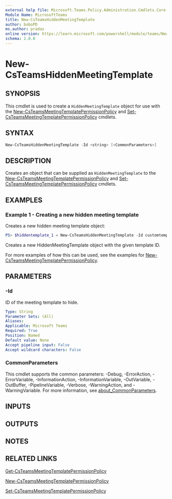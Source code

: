```yaml
---
external help file: Microsoft.Teams.Policy.Administration.Cmdlets.Core.dll-Help.xml
Module Name: MicrosoftTeams
title: New-CsTeamsHiddenMeetingTemplate
author: boboPD
ms.author: pradas
online version: https://learn.microsoft.com/powershell/module/teams/New-CsTeamsHiddenMeetingTemplate
schema: 2.0.0
---
```


# New-CsTeamsHiddenMeetingTemplate

## SYNOPSIS
This cmdlet is used to create a `HiddenMeetingTemplate` object for use with the [New-CsTeamsMeetingTemplatePermissionPolicy](https://learn.microsoft.com/powershell/module/teams/new-csteamsmeetingtemplatepermissionpolicy) and [Set-CsTeamsMeetingTemplatePermissionPolicy](https://learn.microsoft.com/powershell/module/teams/Set-csteamsmeetingtemplatepermissionpolicy) cmdlets.

## SYNTAX

```powershell
New-CsTeamsHiddenMeetingTemplate -Id <string> [<CommonParameters>]
```

## DESCRIPTION

Creates an object that can be supplied as `HiddenMeetingTemplate` to the [New-CsTeamsMeetingTemplatePermissionPolicy](https://learn.microsoft.com/powershell/module/teams/new-csteamsmeetingtemplatepermissionpolicy) and [Set-CsTeamsMeetingTemplatePermissionPolicy](https://learn.microsoft.com/powershell/module/teams/Set-csteamsmeetingtemplatepermissionpolicy) cmdlets.

## EXAMPLES

### Example 1 - Creating a new hidden meeting template

Creates a new hidden meeting template object:

```powershell
PS> $hiddentemplate_1 = New-CsTeamsHiddenMeetingTemplate -Id customtemplate_9ab0014a-bba4-4ad6-b816-0b42104b5056
```

Creates a new HiddenMeetingTemplate object with the given template ID.

For more examples of how this can be used, see the examples for [New-CsTeamsMeetingTemplatePermissionPolicy](https://learn.microsoft.com/powershell/module/teams/new-csteamsmeetingtemplatepermissionpolicy).

## PARAMETERS

### -Id

ID of the meeting template to hide.

```yaml
Type: String
Parameter Sets: (All)
Aliases:
Applicable: Microsoft Teams
Required: True
Position: Named
Default value: None
Accept pipeline input: False
Accept wildcard characters: False
```

### CommonParameters
This cmdlet supports the common parameters: -Debug, -ErrorAction, -ErrorVariable, -InformationAction, -InformationVariable, -OutVariable, -OutBuffer, -PipelineVariable, -Verbose, -WarningAction, and -WarningVariable. For more information, see [about_CommonParameters](https://go.microsoft.com/fwlink/?LinkID=113216).

## INPUTS

## OUTPUTS

## NOTES

## RELATED LINKS
[Get-CsTeamsMeetingTemplatePermissionPolicy](https://learn.microsoft.com/powershell/module/teams/get-csteamsmeetingtemplatepermissionpolicy)

[New-CsTeamsMeetingTemplatePermissionPolicy](https://learn.microsoft.com/powershell/module/teams/new-csteamsmeetingtemplatepermissionpolicy)

[Set-CsTeamsMeetingTemplatePermissionPolicy](https://learn.microsoft.com/powershell/module/teams/set-csteamsmeetingtemplatepermissionpolicy)

